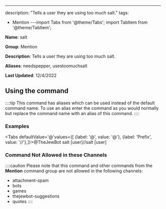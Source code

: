 ---
description: "Tells a user they are using too much salt."
tags:
  - Mention
---import Tabs from '@theme/Tabs';
import TabItem from '@theme/TabItem';

**Name**: salt

**Group**: Mention

**Description**: Tells a user they are using too much salt.

**Aliases**: needspepper, usestoomuchsalt

**Last Updated**: 12/4/2022

## Using the command

::::tip
This command has aliases which can be used instead of the default command name. To use an alias enter the command as you would normally but replace the command name with an alias of this command.
::::

### Examples
<Tabs defaultValue='@'values={[ {label: '@', value: '@'}, {label: 'Prefix', value: '//'},]}><TabItem value='@'>@TheJewBot salt [user]</TabItem><TabItem value='//'>//salt [user]</TabItem></Tabs>

### Command Not Allowed in these Channels
::::caution Please note that this command and other commands from the **Mention** command group are not allowed in the following channels:
- attachment-spam
- bots
- games
- thejewbot-suggestions
- quotes
::::